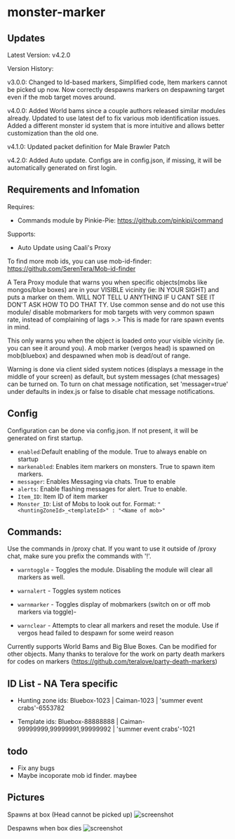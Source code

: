 # monster-marker

## Updates
Latest Version: v4.2.0 

Version History:

v3.0.0: Changed to Id-based markers, Simplified code, Item markers cannot be picked up now. Now correctly despawns markers on despawning target even if the mob target moves around. 

v4.0.0: Added World bams since a couple authors released similar modules already. Updated to use latest def to fix various mob identification issues. Added a different monster id system that is more intuitive and allows better customization than the old one.

v4.1.0: Updated packet definition for Male Brawler Patch

v4.2.0: Added Auto update. Configs are in config.json, if missing, it will be automatically generated on first login.
## Requirements and Infomation
Requires: 
- Commands module by Pinkie-Pie: https://github.com/pinkipi/command

Supports:
- Auto Update using Caali's Proxy

To find more mob ids, you can use mob-id-finder: https://github.com/SerenTera/Mob-id-finder

A Tera Proxy module that warns you when specific objects(mobs like mongos/blue boxes) are in your VISIBLE vicinity (ie: IN YOUR SIGHT) and puts a marker on them. WILL NOT TELL U ANYTHING IF U CANT SEE IT DON'T ASK HOW TO DO THAT TY. Use common sense and do not use this module/ disable mobmarkers for mob targets with very common spawn rate, instead of complaining of lags >.> This is made for rare spawn events in mind.

This only warns you when the object is loaded onto your visible vicinity (ie. you can see it around you). A mob marker (vergos head) is spawned on mob(bluebox) and despawned when mob is dead/out of range. 

Warning is done via client sided system notices (displays a message in the middle of your screen) as default, but system messages (chat messages) can be turned on. To turn on chat message notification, set 'messager=true' under defaults in index.js or false to disable chat message notifications.

## Config
Configuration can be done via config.json. If not present, it will be generated on first startup.

- `enabled`:Default enabling of the module. True to always enable on startup
- `markenabled`: Enables item markers on monsters. True to spawn item markers.
- `messager`: Enables Messaging via chats. True to enable
- `alerts`: Enable flashing messages for alert. True to enable.
- `Item_ID`: Item ID of item marker
- `Monster_ID`: List of Mobs to look out for. Format: `"<huntingZoneId>_<templateId>" : "<Name of mob>"`
## Commands:
Use the commands in /proxy chat. If you want to use it outside of /proxy chat, make sure you prefix the commands with '!'.

- `warntoggle` - Toggles the module. Disabling the module will clear all markers as well.

- `warnalert` - Toggles system notices

- `warnmarker` - Toggles display of mobmarkers (switch on or off mob markers via toggle)-

- `warnclear` - Attempts to clear all markers and reset the module. Use if vergos head failed to despawn for some weird reason

Currently supports World Bams and Big Blue Boxes. Can be modified for other objects.
Many thanks to teralove for the work on party death markers for codes on markers (https://github.com/teralove/party-death-markers)

## ID List - NA Tera specific
- Hunting zone ids:
Bluebox-1023 | Caiman-1023 | 'summer event crabs'-6553782

- Template ids:
Bluebox-88888888 | Caiman-99999999,99999991,99999992 | 'summer event crabs'-1021

## todo
- Fix any bugs
- Maybe incoporate mob id finder. maybee

## Pictures
Spawns at box (Head cannot be picked up)
![screenshot](http://i.imgur.com/pRj1rY6.jpg "Spawn at Bluebox")

Despawns when box dies
![screenshot](http://i.imgur.com/IJuFvLk.jpg "Despawns after box dies")


